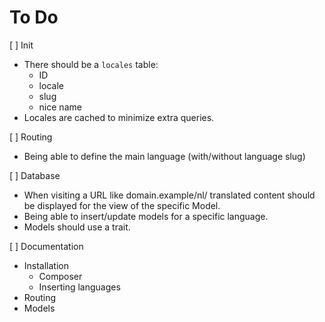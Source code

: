# To Do

[ ] Init
   - There should be a `locales` table:
      - ID
      - locale
      - slug
      - nice name
   - Locales are cached to minimize extra queries.

[ ] Routing
   - Being able to define the main language (with/without language slug)

[ ] Database
   - When visiting a URL like domain.example/nl/ translated content should be displayed for the view of the specific Model.
   - Being able to insert/update models for a specific language.
   - Models should use a trait.

[ ] Documentation
   - Installation
     - Composer
     - Inserting languages
   - Routing
   - Models

